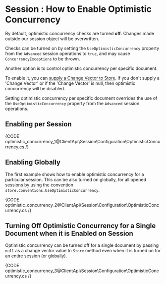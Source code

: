 # Session : How to Enable Optimistic Concurrency

By default, optimistic concurrency checks are turned **off**. Changes made outside our session object will be overwritten. 

Checks can be turned on by setting the `UseOptimisticConcurrency` property from the `Advanced` session operations to `true`, and may cause `ConcurrencyExceptions` to be thrown.   

Another option is to control optimistic concurrency per specific document.   

To enable it, you can [supply a Change Vector to Store](../storing-entities). If you don't supply a 'Change Vector' or if the 'Change Vector' is null, then optimistic concurrency will be disabled. 

Setting optimistic concurrency per specific document overrides the use of the `UseOptimisticConcurrency` property from the `Advanced` session operations.

## Enabling per Session

{CODE optimistic_concurrency_1@ClientApi\Session\Configuration\OptimisticConcurrency.cs /}

## Enabling Globally

The first example shows how to enable optimistic concurrency for a particular session. This can be also turned on globally, for all opened sessions by using the convention `store.Conventions.UseOptimisticConcurrency`.

{CODE optimistic_concurrency_2@ClientApi\Session\Configuration\OptimisticConcurrency.cs /}

## Turning Off Optimistic Concurrency for a Single Document when it is Enabled on Session

Optimistic concurrency can be turned off for a single document by passing `null` as a change vector value to `Store` method even when it is turned on for an entire session (or globally).

{CODE optimistic_concurrency_3@ClientApi\Session\Configuration\OptimisticConcurrency.cs /}
